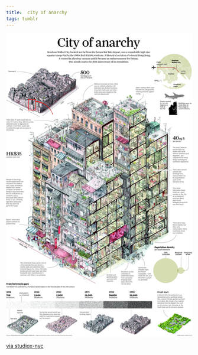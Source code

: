 ```yaml
---
title:  city of anarchy
tags: tumblr
---
```


![](/images/2013-04-12-city-of-anarchy.jpg)

[via studiox-nyc](http://studiox-nyc.tumblr.com/post/47777233517/click-to-zoom-in-on-this-gorgeous-visualization-of)
